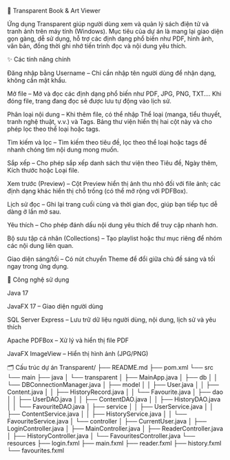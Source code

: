 📖 Transparent Book & Art Viewer

Ứng dụng Transparent giúp người dùng xem và quản lý sách điện tử và tranh ảnh trên máy tính (Windows).
Mục tiêu của dự án là mang lại giao diện gọn gàng, dễ sử dụng, hỗ trợ các định dạng phổ biến như PDF, hình ảnh, văn bản, đồng thời ghi nhớ tiến trình đọc và nội dung yêu thích.

✨ Các tính năng chính

Đăng nhập bằng Username – Chỉ cần nhập tên người dùng để nhận dạng, không cần mật khẩu.

Mở file – Mở và đọc các định dạng phổ biến như PDF, JPG, PNG, TXT….
Khi đóng file, trang đang đọc sẽ được lưu tự động vào lịch sử.

Phân loại nội dung – Khi thêm file, có thể nhập Thể loại (manga, tiểu thuyết, tranh nghệ thuật, v.v.) và Tags.
Bảng thư viện hiển thị hai cột này và cho phép lọc theo thể loại hoặc tags.

Tìm kiếm và lọc – Tìm kiếm theo tiêu đề, lọc theo thể loại hoặc tags để nhanh chóng tìm nội dung mong muốn.

Sắp xếp – Cho phép sắp xếp danh sách thư viện theo Tiêu đề, Ngày thêm, Kích thước hoặc Loại file.

Xem trước (Preview) – Cột Preview hiển thị ảnh thu nhỏ đối với file ảnh; các định dạng khác hiển thị chỗ trống (có thể mở rộng với PDFBox).

Lịch sử đọc – Ghi lại trang cuối cùng và thời gian đọc, giúp bạn tiếp tục dễ dàng ở lần mở sau.

Yêu thích – Cho phép đánh dấu nội dung yêu thích để truy cập nhanh hơn.

Bộ sưu tập cá nhân (Collections) – Tạo playlist hoặc thư mục riêng để nhóm các nội dung liên quan.

Giao diện sáng/tối – Có nút chuyển Theme để đổi giữa chủ đề sáng và tối ngay trong ứng dụng.

🧩 Công nghệ sử dụng

Java 17

JavaFX 17 – Giao diện người dùng

SQL Server Express – Lưu trữ dữ liệu người dùng, nội dung, lịch sử và yêu thích

Apache PDFBox – Xử lý và hiển thị file PDF

JavaFX ImageView – Hiển thị hình ảnh (JPG/PNG)

🗂 Cấu trúc dự án
Transparent/
├── README.md
├── pom.xml
└── src
    └── main
        ├── java
        │   └── transparent
        │       ├── MainApp.java
        │       ├── db
        │       │   └── DBConnectionManager.java
        │       ├── model
        │       │   ├── User.java
        │       │   ├── Content.java
        │       │   ├── HistoryRecord.java
        │       │   └── Favourite.java
        │       ├── dao
        │       │   ├── UserDAO.java
        │       │   ├── ContentDAO.java
        │       │   ├── HistoryDAO.java
        │       │   └── FavouriteDAO.java
        │       ├── service
        │       │   ├── UserService.java
        │       │   ├── ContentService.java
        │       │   ├── HistoryService.java
        │       │   └── FavouriteService.java
        │       └── controller
        │           ├── CurrentUser.java
        │           ├── LoginController.java
        │           ├── MainController.java
        │           ├── ReaderController.java
        │           ├── HistoryController.java
        │           └── FavouritesController.java
        └── resources
            ├── login.fxml
            ├── main.fxml
            ├── reader.fxml
            ├── history.fxml
            └── favourites.fxml
